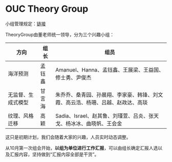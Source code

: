
# OUC Theory Group 

小组管理规定：[链接](https://github.com/OUCTheoryGroup/TheoryGroup/blob/master/GroupRules.md)

TheoryGroup由董老师统一领导，分为三个兴趣小组：

|方向|组长|组员|  
|-|-|-|
|海洋预测|孟钰鑫| Amanuel、Hanna、孟钰鑫、王展梁、王益国、修士勇、尹俊杰|
|无监督、生成式模型|甘言海 | 朱乔乔、桑青园、孙晨翔、李家豪、韩锋、刘文霞、高云浩、杨珊、吕越、赵政达、高琰|
|纹理、风格迁移|高颖|Sadia、Israel、赵其鲁、刘瑾萱、吕炎、张天戈、杨冰冰、曲晓帆、王会金|

这只是初期计划，我们会随着大家的兴趣，人员实时动态调整。

从10月第一次组会开始，**以组为单位进行工作汇报**，可以由组长确定汇报人选以及汇报内容，坚持做到“汇报内容全部是干货”。



